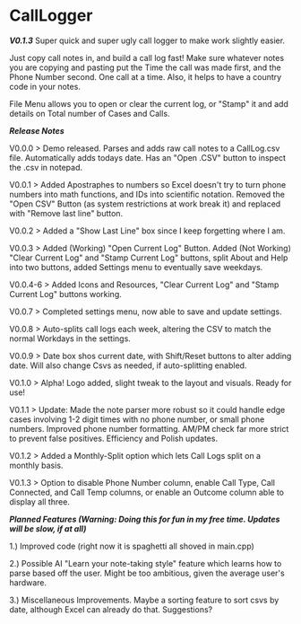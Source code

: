 # CallLogger
***V0.1.3***
Super quick and super ugly call logger to make work slightly easier.

Just copy call notes in, and build a call log fast! 
Make sure whatever notes you are copying and pasting put the Time the call was made first, and the Phone Number second. 
One call at a time. Also, it helps to have a country code in your notes. 

File Menu allows you to open or clear the current log, or "Stamp" it and add details on Total number of Cases and Calls.

***Release Notes***

V0.0.0 > Demo released. Parses and adds raw call notes to a CallLog.csv file. Automatically adds todays date. Has an "Open .CSV" button to inspect the .csv in notepad. 

V0.0.1 > Added Apostraphes to numbers so Excel doesn't try to turn phone numbers into math functions, and IDs into scientific notation. 
Removed the "Open CSV" Button (as system restrictions at work break it) and replaced with "Remove last line" button. 

V0.0.2 > Added a "Show Last Line" box since I keep forgetting where I am. 

V0.0.3 > Added (Working) "Open Current Log" Button. Added (Not Working) "Clear Current Log" and "Stamp Current Log" buttons, split About and Help into two buttons, added Settings menu to eventually save weekdays.

V0.0.4-6 > Added Icons and Resources, "Clear Current Log" and "Stamp Current Log" buttons working. 

V0.0.7 > Completed settings menu, now able to save and update settings. 

V0.0.8 > Auto-splits call logs each week, altering the CSV to match the normal Workdays in the settings.

V0.0.9 > Date box shos current date, with Shift/Reset buttons to alter adding date. Will also change Csvs as needed, if auto-splitting enabled.

V0.1.0 > Alpha! Logo added, slight tweak to the layout and visuals. Ready for use!

V0.1.1 > Update: Made the note parser more robust so it could handle edge cases involving 1-2 digit times with no phone number, or small phone numbers. Improved phone number formatting. AM/PM check far more strict to prevent false positives. Efficiency and Polish updates.

V0.1.2 > Added a Monthly-Split option which lets Call Logs split on a monthly basis.

V0.1.3 > Option to disable Phone Number column, enable Call Type, Call Connected, and Call Temp columns, or enable an Outcome column able to display all three. 

***Planned Features (Warning: Doing this for fun in my free time. Updates will be slow, if at all)***

1.) Improved code (right now it is spaghetti all shoved in main.cpp)

2.) Possible AI "Learn your note-taking style" feature which learns how to parse based off the user. 
Might be too ambitious, given the average user's hardware.

3.) Miscellaneous Improvements. Maybe a sorting feature to sort csvs by date, although Excel can already do that. Suggestions?

